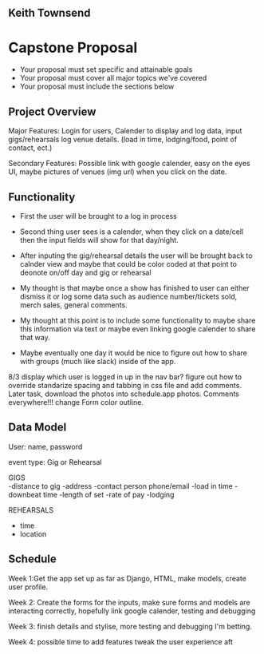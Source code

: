 ## Keith Townsend
# Capstone Proposal


- Your proposal must set specific and attainable goals
- Your proposal must cover all major topics we've covered
- Your proposal must include the sections below

## Project Overview
Major Features: Login for users, Calender to display and log data, input gigs/rehearsals
log venue details. (load in time, lodging/food, point of contact, ect.)

Secondary Features: Possible link with google calender, easy on the eyes UI, maybe pictures of venues (img url) when you click on the date.  

## Functionality
- First the user will be brought to a log in process  

- Second thing user sees is a calender, when they click on a date/cell then the input fields will show for that day/night.

- After inputing the gig/rehearsal details the user will be brought back to calnder view and maybe that could be color coded at that point to deonote on/off day and gig or rehearsal

- My thought is that maybe once a show has finished to user can either dismiss it or log some data such as audience number/tickets sold, merch sales, general comments.

- My thought at this point is to include some functionality to maybe share this information via text or maybe even linking google calender to share that way.

- Maybe eventually one day it would be nice to figure out how to share with groups (much like slack) inside of the app.



<!-- -  7/12 finish calendar, make nav bar for login/logout, protect all the routes, add  -->
<!-- 
-  7/14 fix my redirecting problems for the user login process.  I want to go from login to the about.html then to navigate to the calendar with the nav bar. CHECK!!!!! -->

<!-- -7/17 make login in success or failure, -->

<!-- 7/18 look into or ask about color palets -->

<!-- 7/19 make the login and register new user bars shorter, make the users info be automatically asgined to there acc. when entering a new event. pics of stage stuff like mics and amps for the event add page.
Welcome user after they login. -->

<!-- 7/21 figure out where the form is in html so you can style it slightly, adding breakpoints for some of the pictures. -->

<!-- 7/26 Add a nav button to get to "quick view" -->

<!-- 7/27 render users events for the month/week in the about page(use bootstrap cards, write another function for the view?). Also make it so you don't have to to fill out all fields on new events to submit. -->

<!-- 8/1 maybe add a footer? -->

<!-- 8/2 figure out how to make description box smaller in new event form. -->

<!-- 8/2 figure out how to arrange bootsrap cards and make about.html image take up the whole screen. -->

8/3 display which user is logged in up in the nav bar? figure out how to override
standarize spacing and tabbing in css file and add comments. Later task, download the photos into schedule.app photos. Comments everywhere!!! change Form color outline.


## Data Model

User: name, password

event type: Gig or Rehearsal

   GIGS                                 
-distance to gig
-address
-contact person phone/email
-load in time
-downbeat time
-length of set
-rate of pay
-lodging

 REHEARSALS
- time
- location


## Schedule

Week 1:Get the app set up as far as Django, HTML, make models, create user profile.


Week 2: Create the forms for the inputs, make sure forms and models are interacting correctly, hopefully link google calender, testing and debugging


Week 3: finish details and stylise, more testing and debugging I'm betting.


Week 4: possible time to add features tweak the user experience aft




